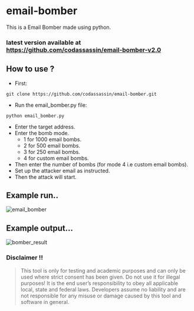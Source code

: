 # email-bomber
This is a Email Bomber made using python.

### latest version available at https://github.com/codassassin/email-bomber-v2.0

## How to use ?
* First:
```
git clone https://github.com/codassassin/email-bomber.git
```
* Run the email_bomber.py file:
```
python email_bomber.py
```
* Enter the target address.
* Enter the bomb mode.
  * 1 for 1000 email bombs.
  * 2 for 500 email bombs.
  * 3 for 250 email bombs.
  * 4 for custom email bombs.
* Then enter the number of bombs (for mode 4 i.e custom email bombs).
* Set up the attacker email as instructed.
* Then the attack will start.
## Example run..
![email_bomber](https://user-images.githubusercontent.com/55107082/127192599-b89fd850-83e4-41a1-a9c6-4b8ca208736d.png)

## Example output...
![bomber_result](https://user-images.githubusercontent.com/55107082/127193384-51371fdd-1795-4436-89f3-365f93db57df.png)


### Disclaimer !!

> This tool is only for testing and academic purposes and can only be used where strict consent has been given. Do not use it for
> illegal purposes! It is the end user’s responsibility to obey all applicable local, state and federal laws. Developers assume no
> liability and are not responsible for any misuse or damage caused by this tool and software in general.
